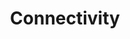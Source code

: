 ---
layout: default
title: Connectivity
parent: Tutorials
order: 5
nav_order: 210
permalink: /docs/tutorials/connectivity/
has_children: true
has_toc: true
---